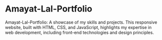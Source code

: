 # Amayat-Lal-Portfolio
Amayat-Lal-Portfolio: A showcase of my skills and projects. This responsive website, built with HTML, CSS, and JavaScript, highlights my expertise in web development, including front-end technologies and design principles.
